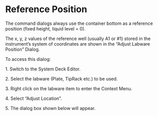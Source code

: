 # Reference Position

The command dialogs always use the container bottom as a reference position (fixed height, liquid level = 0).&#x20;

The x, y, z values of the reference well (usually A1 or #1) stored in the instrument’s system of coordinates are shown in the “Adjust Labware Position” Dialog.&#x20;

To access this dialog:&#x20;

1\. Switch to the System Deck Editor.&#x20;

2\. Select the labware (Plate, TipRack etc.) to be used.&#x20;

3\. Right click on the labware item to enter the Context Menu.&#x20;

4\. Select “Adjust Location”.&#x20;

5\. The dialog box shown below will appear.

<figure><img src="../../../.gitbook/manual-images/assets/image (212).png" alt=""><figcaption></figcaption></figure>
